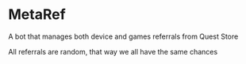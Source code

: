 # MetaRef
A bot that manages both device and games referrals from Quest Store

All referrals are random, that way we all have the same chances

